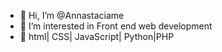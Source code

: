 - 👋 Hi, I’m @Annastaciame
- 👀 I’m interested in Front end web development 
- 🌱 html| CSS| JavaScript| Python|PHP



